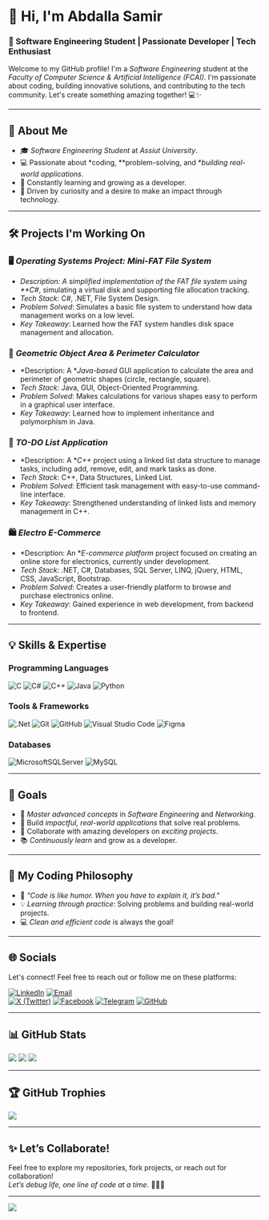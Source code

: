# 👋 Hi, I'm Abdalla Samir

### 🚀 Software Engineering Student | Passionate Developer | Tech Enthusiast

Welcome to my GitHub profile! I'm a *Software Engineering* student at the *Faculty of Computer Science & Artificial Intelligence (FCAI)*. I'm passionate about coding, building innovative solutions, and contributing to the tech community. Let's create something amazing together! 💻✨

---

## 🌟 About Me

- 🎓 *Software Engineering Student* at *Assiut University*.
- 💻 Passionate about *coding, **problem-solving, and **building real-world applications*.
- 🌱 Constantly learning and growing as a developer.
- 🚀 Driven by curiosity and a desire to make an impact through technology.

---

## 🛠 Projects I'm Working On

### 🖥 *Operating Systems Project: Mini-FAT File System*
- *Description: A simplified implementation of the FAT file system using **C#*, simulating a virtual disk and supporting file allocation tracking.
- *Tech Stack*: C#, .NET, File System Design.
- *Problem Solved*: Simulates a basic file system to understand how data management works on a low level.
- *Key Takeaway*: Learned how the FAT system handles disk space management and allocation.

### 📐 *Geometric Object Area & Perimeter Calculator*
- *Description: A **Java-based* GUI application to calculate the area and perimeter of geometric shapes (circle, rectangle, square).
- *Tech Stack*: Java, GUI, Object-Oriented Programming.
- *Problem Solved*: Makes calculations for various shapes easy to perform in a graphical user interface.
- *Key Takeaway*: Learned how to implement inheritance and polymorphism in Java.

### 📝 *TO-DO List Application*
- *Description: A **C++* project using a linked list data structure to manage tasks, including add, remove, edit, and mark tasks as done.
- *Tech Stack*: C++, Data Structures, Linked List.
- *Problem Solved*: Efficient task management with easy-to-use command-line interface.
- *Key Takeaway*: Strengthened understanding of linked lists and memory management in C++.

### 🛍 *Electro E-Commerce*
- *Description: An **E-commerce platform* project focused on creating an online store for electronics, currently under development.
- *Tech Stack*: .NET, C#, Databases, SQL Server, LINQ, jQuery, HTML, CSS, JavaScript, Bootstrap.
- *Problem Solved*: Creates a user-friendly platform to browse and purchase electronics online.
- *Key Takeaway*: Gained experience in web development, from backend to frontend.

---

## 💡 Skills & Expertise

### Programming Languages
![C](https://img.shields.io/badge/c-%2300599C.svg?style=for-the-badge&logo=c&logoColor=white&width=100&height=30)
![C#](https://img.shields.io/badge/c%23-%23239120.svg?style=for-the-badge&logo=csharp&logoColor=white&width=100&height=30)
![C++](https://img.shields.io/badge/c++-%2300599C.svg?style=for-the-badge&logo=c%2B%2B&logoColor=white&width=100&height=30)
![Java](https://img.shields.io/badge/java-%23ED8B00.svg?style=for-the-badge&logo=openjdk&logoColor=white&width=100&height=30)
![Python](https://img.shields.io/badge/python-3670A0?style=for-the-badge&logo=python&logoColor=ffdd54&width=100&height=30)

### Tools & Frameworks
![.Net](https://img.shields.io/badge/.NET-5C2D91?style=for-the-badge&logo=.net&logoColor=white&width=100&height=30)
![Git](https://img.shields.io/badge/git-%23F05033.svg?style=for-the-badge&logo=git&logoColor=white&width=100&height=30)
![GitHub](https://img.shields.io/badge/github-%23121011.svg?style=for-the-badge&logo=github&logoColor=white&width=100&height=30)
![Visual Studio Code](https://img.shields.io/badge/Visual%20Studio%20Code-007ACC.svg?style=for-the-badge&logo=visual-studio-code&logoColor=white&width=100&height=30)
![Figma](https://img.shields.io/badge/figma-%23F24E1E.svg?style=for-the-badge&logo=figma&logoColor=white&width=100&height=30)

### Databases
![MicrosoftSQLServer](https://img.shields.io/badge/Microsoft%20SQL%20Server-CC2927?style=for-the-badge&logo=microsoft%20sql%20server&logoColor=white&width=100&height=30)
![MySQL](https://img.shields.io/badge/mysql-4479A1.svg?style=for-the-badge&logo=mysql&logoColor=white&width=100&height=30)

---

## 🎯 Goals

- 🌟 *Master advanced concepts* in *Software Engineering* and *Networking*.
- 🔧 Build *impactful, real-world applications* that solve real problems.
- 🤝 Collaborate with amazing developers on *exciting projects*.
- 📚 *Continuously learn* and grow as a developer.

---

## 🧠 My Coding Philosophy

- 📖 *"Code is like humor. When you have to explain it, it’s bad."*
- 💡 *Learning through practice*: Solving problems and building real-world projects.
- 💻 *Clean and efficient code* is always the goal!

---

## 🌐 Socials

Let's connect! Feel free to reach out or follow me on these platforms:

[![LinkedIn](https://img.shields.io/badge/LinkedIn-%230077B5.svg?logo=linkedin&logoColor=white&style=for-the-badge&width=100&height=30)](https://linkedin.com/in/abdalla-mahmoud-9264242b6)
[![Email](https://img.shields.io/badge/Email-D14836?style=for-the-badge&logo=gmail&logoColor=white)](mailto:samirovic707@gmail.com)  
[![X (Twitter)](https://img.shields.io/badge/X-black.svg?logo=X&logoColor=white&style=for-the-badge&width=100&height=30)](https://x.com/abdallasamir04)
[![Facebook](https://img.shields.io/badge/Facebook-1877F2?style=for-the-badge&logo=facebook&logoColor=white&width=100&height=30)](https://www.facebook.com/abdallasamir04)
[![Telegram](https://img.shields.io/badge/Telegram-2CA5E0?style=for-the-badge&logo=telegram&logoColor=white&width=100&height=30)](https://t.me/abdallasamir04)
[![GitHub](https://img.shields.io/badge/GitHub-%23121011.svg?style=for-the-badge&logo=github&logoColor=white&width=100&height=30)](https://github.com/abdallasamir04)

---

## 📊 GitHub Stats

![](https://github-readme-stats.vercel.app/api?username=abdallasamir04&theme=dark&hide_border=false&include_all_commits=false&count_private=false)
![](https://github-readme-streak-stats.herokuapp.com/?user=abdallasamir04&theme=dark&hide_border=false)
![](https://github-readme-stats.vercel.app/api/top-langs/?username=abdallasamir04&theme=dark&hide_border=false&include_all_commits=false&count_private=false&layout=compact)

---

## 🏆 GitHub Trophies

![](https://github-profile-trophy.vercel.app/?username=abdallasamir04&theme=radical&no-frame=false&no-bg=true&margin-w=4)

---

## ✨ Let’s Collaborate!

Feel free to explore my repositories, fork projects, or reach out for collaboration!  
*Let’s debug life, one line of code at a time.* 🧑‍💻🔥

---

[![](https://visitcount.itsvg.in/api?id=abdallasamir04&icon=0&color=0)](https://visitcount.itsvg.in)

<!-- Proudly created with GPRM ( https://gprm.itsvg.in ) -->
